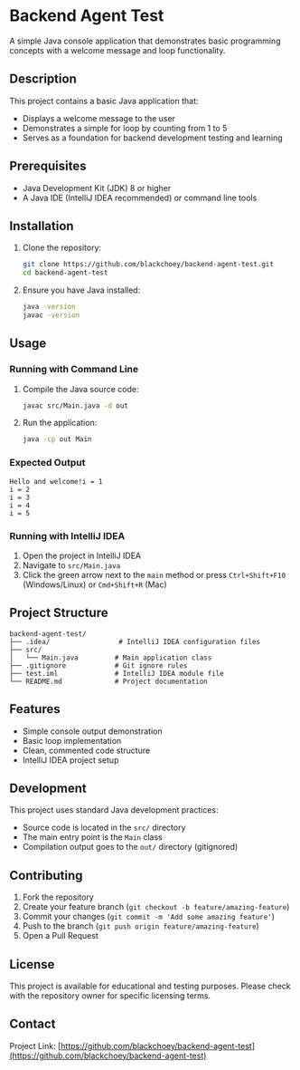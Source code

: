 # Backend Agent Test

A simple Java console application that demonstrates basic programming concepts with a welcome message and loop functionality.

## Description

This project contains a basic Java application that:
- Displays a welcome message to the user
- Demonstrates a simple for loop by counting from 1 to 5
- Serves as a foundation for backend development testing and learning

## Prerequisites

- Java Development Kit (JDK) 8 or higher
- A Java IDE (IntelliJ IDEA recommended) or command line tools

## Installation

1. Clone the repository:
   ```bash
   git clone https://github.com/blackchoey/backend-agent-test.git
   cd backend-agent-test
   ```

2. Ensure you have Java installed:
   ```bash
   java -version
   javac -version
   ```

## Usage

### Running with Command Line

1. Compile the Java source code:
   ```bash
   javac src/Main.java -d out
   ```

2. Run the application:
   ```bash
   java -cp out Main
   ```

### Expected Output
```
Hello and welcome!i = 1
i = 2
i = 3
i = 4
i = 5
```

### Running with IntelliJ IDEA

1. Open the project in IntelliJ IDEA
2. Navigate to `src/Main.java`
3. Click the green arrow next to the `main` method or press `Ctrl+Shift+F10` (Windows/Linux) or `Cmd+Shift+R` (Mac)

## Project Structure

```
backend-agent-test/
├── .idea/                 # IntelliJ IDEA configuration files
├── src/
│   └── Main.java         # Main application class
├── .gitignore            # Git ignore rules
├── test.iml              # IntelliJ IDEA module file
└── README.md             # Project documentation
```

## Features

- Simple console output demonstration
- Basic loop implementation
- Clean, commented code structure
- IntelliJ IDEA project setup

## Development

This project uses standard Java development practices:
- Source code is located in the `src/` directory
- The main entry point is the `Main` class
- Compilation output goes to the `out/` directory (gitignored)

## Contributing

1. Fork the repository
2. Create your feature branch (`git checkout -b feature/amazing-feature`)
3. Commit your changes (`git commit -m 'Add some amazing feature'`)
4. Push to the branch (`git push origin feature/amazing-feature`)
5. Open a Pull Request

## License

This project is available for educational and testing purposes. Please check with the repository owner for specific licensing terms.

## Contact

Project Link: [https://github.com/blackchoey/backend-agent-test](https://github.com/blackchoey/backend-agent-test)